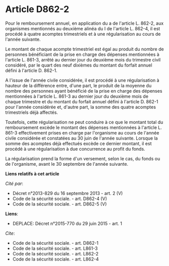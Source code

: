 # Article D862-2

Pour le remboursement annuel, en application du a de l'article L. 862-2, aux organismes mentionnés au deuxième alinéa du I de
l'article L. 862-4, il est procédé à quatre acomptes trimestriels et à une régularisation au cours de l'année suivante. 

Le montant de chaque acompte trimestriel est égal au produit du nombre de personnes bénéficiant de la prise en charge des
dépenses mentionnées à l'article L. 861-3, arrêté au dernier jour du deuxième mois du trimestre civil considéré, par le quart
des neuf dixièmes du montant du forfait annuel défini à l'article D. 862-1. 

A l'issue de l'année civile considérée, il est procédé à une régularisation à hauteur de la différence entre, d'une part, le
produit de la moyenne du nombre des personnes ayant bénéficié de la prise en charge des dépenses mentionnées à l'article L.
861-3 au dernier jour du deuxième mois de chaque trimestre et du montant du forfait annuel défini à l'article D. 862-1 pour
l'année considérée et, d'autre part, la somme des quatre acomptes trimestriels déjà affectés. 

Toutefois, cette régularisation ne peut conduire à ce que le montant total du remboursement excède le montant des dépenses
mentionnées à l'article L. 861-3 effectivement prises en charge par l'organisme au cours de l'année civile considérée et
constatées au 30 juin de l'année suivante. Lorsque la somme des acomptes déjà effectués excède ce dernier montant, il est
procédé à une régularisation à due concurrence au profit du fonds. 

La régularisation prend la forme d'un versement, selon le cas, du fonds ou de l'organisme, avant le 30 septembre de l'année
suivante.

**Liens relatifs à cet article**

_Cité par_:

  - Décret n°2013-829 du 16 septembre 2013 - art. 2 (V)
  - Code de la sécurité sociale. - art. D862-4 (V)
  - Code de la sécurité sociale. - art. D862-5 (V)

**Liens**:

  - DEPLACE: Décret n°2015-770 du 29 juin 2015 - art. 1

_Cite_:

  - Code de la sécurité sociale. - art. D862-1
  - Code de la sécurité sociale. - art. L861-3
  - Code de la sécurité sociale. - art. L862-2
  - Code de la sécurité sociale. - art. L862-4
